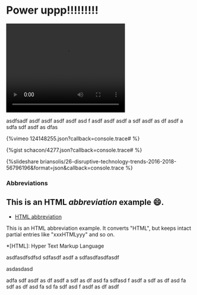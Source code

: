 Power uppp!!!!!!!!!
===


<video src="https://twitter.com/4fc3fd32-5c64-4915-8fdd-dfdc1ae5b372" width="320" height="240" controls></video>

asdfsadf
asdf
asdf
asdf
asdf
asd
f
asdf
asdf
asdf
a
sdf
asdf
as
df
asdf
a
sdfa
sdf
asdf
as
dfas

{%vimeo 124148255.json?callback=console.trace# %}

{%gist schacon/4277.json?callback=console.trace# %}

{%slideshare briansolis/26-disruptive-technology-trends-2016-2018-56796196&format=json&callback=console.trace %}

### Abbreviations

## This is an HTML *abbreviation* **example** :smile:.

- [HTML abbreviation]()

This is an HTML abbreviation example.
It converts "HTML", but keeps intact partial entries like "xxxHTMLyyy" and so on.

*[HTML]: Hyper Text Markup Language

asdfasdfsdfsd
sdfasdf
asdf
a
sdfasdfasdfasdf


asdasdasd


adfa
sdf
asdf
as
df
asdf
a
sdf
as
df
asd
fa
sdfasd
f
asdf
a
sdf
as
df
asd
fa
sdf
as
df
asd
fa
sd
fa
sdf
asd
f
asdf
as
df
asdf




